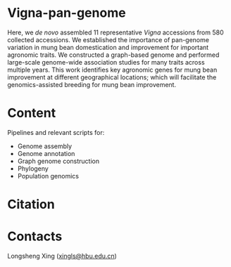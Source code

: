 # Vigna-pan-genome

Here, we *de novo* assembled 11 representative *Vigna* accessions from 580 collected accessions. We established the importance of pan-genome variation in mung bean domestication and improvement for important agronomic traits. We constructed a graph-based genome and performed large-scale genome-wide association studies for many traits across multiple years. This work identifies key agronomic genes for mung bean improvement at different geographical locations; which will facilitate the genomics-assisted breeding for mung bean improvement.


# Content
Pipelines and relevant scripts for:
- Genome assembly
- Genome annotation
- Graph genome construction
- Phylogeny
- Population genomics


# Citation

# Contacts
Longsheng Xing (xingls@hbu.edu.cn)
